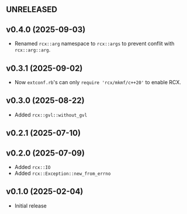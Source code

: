 ## UNRELEASED

## v0.4.0 (2025-09-03)
- Renamed `rcx::arg` namespace to `rcx::args` to prevent conflit with `rcx::arg::arg`.

## v0.3.1 (2025-09-02)
- Now `extconf.rb`'s can only `require 'rcx/mkmf/c++20'` to enable RCX.

## v0.3.0 (2025-08-22)
- Added `rcx::gvl::without_gvl`

## v0.2.1 (2025-07-10)

## v0.2.0 (2025-07-09)
- Added `rcx::IO`
- Added `rcx::Exception::new_from_errno`

## v0.1.0 (2025-02-04)
- Initial release
